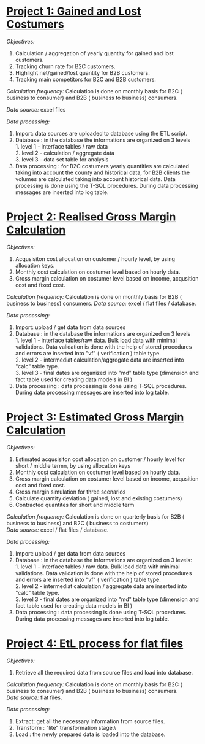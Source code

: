 # **[Project 1: Gained and Lost Costumers ](https://github.com/ichiisti/gl)**

*Objectives:*

1. Calculation / aggregation of yearly quantity for gained and lost customers.
2. Tracking churn rate for B2C customers.
3. Highlight net/gained/lost quantity for B2B customers.
4. Tracking main competitors for B2C and B2B customers.

*Calculation frequency:* 
Calculation is done on monthly basis for B2C ( business to consumer) and B2B ( business to business) consumers.

*Data source:* 
excel files

*Data processing:*
1. Import: data sources are uploaded to database using the ETL script.
2. Database : in the database the informations are organized on 3 levels\
          1. level 1 - interface tables / raw data\
          2. level 2 - calculation / aggregate data\
          3. level 3 - data set table for analysis
3. Data processing : for B2C costumers yearly quantities are calculated taking into account the county and historical data, for B2B clients the volumes are calculated taking into account historical data. Data processing is done using the T-SQL procedures. During data processing messages are inserted into log table.

# **[Project 2: Realised Gross Margin Calculation ](https://github.com/ichiisti/rgm_v1)**

*Objectives:*
1. Acqusisiton cost allocation on customer / hourly level, by using allocation keys. 
2. Monthly cost calculation on costumer level based on hourly data. 
3. Gross margin calculation on costumer level based on income, acqusition cost and fixed cost. 

*Calculation frequency:* Calculation is done on monthly basis for B2B ( business to business) consumers. 
*Data source:* excel / flat files / database.

*Data processing:*
1. Import: upload / get data from data sources
2. Database : in the database the informations are organized on 3 levels\
          1. level 1 - interface tables/raw data. Bulk load data with minimal validations. Data validation is done with the help of stored procedures and errors are inserted into "vf" ( verification ) table type.\
          2. level 2 - intermediat calculation/aggregate data  are inserted into "calc" table type.\
          3. level 3 - final dates are organized into "md" table type (dimension and fact table used for creating data models in BI )
3. Data processing : data processing is done using T-SQL procedures. During data processing messages are inserted into log table.

# **[Project 3: Estimated Gross Margin Calculation ](https://github.com/ichiisti/pgm)**

*Objectives:*

1. Estimated acqusisiton cost allocation on customer / hourly level for short / middle termn, by using allocation keys
2. Monthly cost calculation on costumer level based on hourly data. 
3. Gross margin calculation on costumer level based on income, acqusition cost and fixed cost. 
4. Gross margin simulation for three scenarios
5. Calculate quantity deviation ( gained, lost and existing costumers)
6. Contracted quantites for short and middle term

*Calculation frequency:* Calculation is done on quarterly basis for B2B ( business to business) and B2C ( business to costumers)\
*Data source:* excel / flat files / database.

*Data processing:*
1. Import: upload / get data from data sources
2. Database : in the database the informations are organized on 3 levels:\
          1. level 1 - interface tables / raw data. Bulk load data with minimal validations. Data validation is done with the help of stored procedures and errors are inserted into "vf" ( verification ) table type.\
          2. level 2 - intermediat calculation / aggregate data  are inserted into "calc" table type.\
          3. level 3 - final dates are organized into "md" table type (dimension and fact table used for creating data models in BI )
3. Data processing : data processing is done using T-SQL procedures. During data processing messages are inserted into log table.

# **[Project 4: EtL process for flat files ](https://github.com/ichiisti/EtL_process)**

*Objectives:*

1. Retrieve all the required data from source files and load into database.

*Calculation frequency:* Calculation is done on monthly basis for B2C ( business to consumer) and B2B ( business to business) consumers.\
*Data source:* flat files.

*Data processing:*
1. Extract: get all the necessary information from source files.
2. Transform : "lite" transformation stage.\
3. Load : the newly prepared data is loaded into the database.

